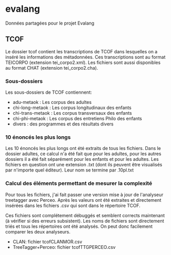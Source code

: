 # evalang
Données partagées pour le projet Evalang

## TCOF
Le dossier tcof contient les transcriptions de TCOF dans lesquelles on a inséré les informations des métadonnées.
Ces transcriptions sont au format TEICORPO (extension tei_corpo2.xml).
Les fichiers sont aussi disponibles au format CHAT (extension tei_corpo2.cha).

### Sous-dossiers
Les sous-dossiers de TCOF contiennent:
  - adu-metaok : Les corpus des adultes
  - chi-long-metaok : Les corpus longitudinaux des enfants
  - chi-trans-metaok : Les corpus transversaux des enfants
  - chi-phi-metaok : Les corpus des entretiens Philo des enfants
  - divers : des programmes et des résultats divers

### 10 énoncés les plus longs
Les 10 énoncés les plus longs ont été extraits de tous les fichiers.
Dans le dossier adultes, ce calcul n'a été fait que pour les adultes, pour les autres dossiers il a été fait séparément pour les enfants et pour les adultes.
Les fichiers en question ont une extension .txt (dont ils peuvent être visualisés par n'importe quel éditeur).
Leur nom se termine par .10pl.txt

### Calcul des éléments permettant de mesurer la complexité
Pour tous les fichiers, j'ai fait passer une version mise à jour de l'analyseur treetagger avec Perceo. Après les valeurs ont été extraites et directement insérées dans les fichiers .csv qui sont dans le répertoire TCOF.

Ces fichiers sont complétement débuggés et semblent corrects maintenant (à vérifier si des erreurs subsistent).
Les noms de fichiers sont directement triés et tous les répertoires ont été analysés. On peut donc facilement comparer les deux analyseurs.
  -  CLAN: fichier tcofCLANMOR.csv
  -  TreeTagger+Perceo: fichier tcofTTGPERCEO.csv

